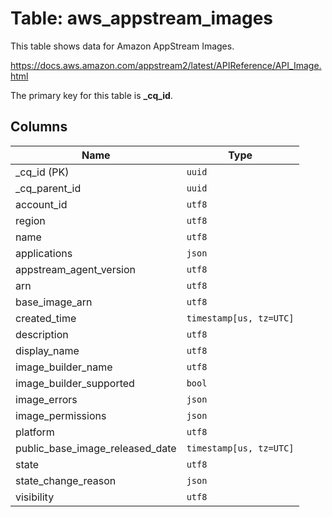 # Table: aws_appstream_images

This table shows data for Amazon AppStream Images.

https://docs.aws.amazon.com/appstream2/latest/APIReference/API_Image.html

The primary key for this table is **_cq_id**.

## Columns

| Name          | Type          |
| ------------- | ------------- |
|_cq_id (PK)|`uuid`|
|_cq_parent_id|`uuid`|
|account_id|`utf8`|
|region|`utf8`|
|name|`utf8`|
|applications|`json`|
|appstream_agent_version|`utf8`|
|arn|`utf8`|
|base_image_arn|`utf8`|
|created_time|`timestamp[us, tz=UTC]`|
|description|`utf8`|
|display_name|`utf8`|
|image_builder_name|`utf8`|
|image_builder_supported|`bool`|
|image_errors|`json`|
|image_permissions|`json`|
|platform|`utf8`|
|public_base_image_released_date|`timestamp[us, tz=UTC]`|
|state|`utf8`|
|state_change_reason|`json`|
|visibility|`utf8`|